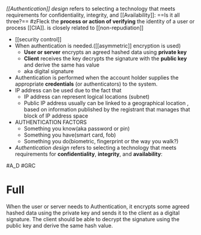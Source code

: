 _[[Authentication]] design_ refers to selecting a technology that meets requirements for confidentiality, integrity, and [[Availability]]:  ==Is it all three?==
#zFleck 
the **process or action of verifying** the identity of a user or process [[CIA]].  is closely related to [[non-repudiation]]
- [[security control]]
- When authentication is needed.([[asymmetric]] encryption is used)
	- **User or server** encrypts an agreed hashed data using **private key**
	- **Client** receives the key decrypts the signature with the **public key** and derive the same has value
	- aka digital signature
- Authentication is performed when the account holder supplies the appropriate **credentials** (or authenticators) to the system.
- IP address can be used due to the fact that
	- IP address can represent logical locations (subnet)
	- Public IP address usually can be linked to a geographical location , based on information published by the registrant that manages that block of IP address space
- AUTHENTICATION FACTORS
	- Something you know(aka password or pin)
	- Something you have(smart card, fob)
	- Something you do(biometric, fingerprint or the way you walk?)
- _Authentication design_ refers to selecting a technology that meets requirements for **confidentiality**, **integrity**, and **availability**:

#A_D  #GRC 
# Full 
When the user or server needs to Authentication, it encrypts some agreed hashed data using the private key and sends it to the client as a digital signature. The client should be able to decrypt the signature using the public key and derive the same hash value.